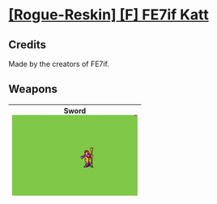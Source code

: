 # [\[Rogue-Reskin\] \[F\] FE7if Katt](./)
## Credits

Made by the creators of FE7if.

## Weapons

| <b>Sword</b><br/><img alt="Sword animation" src="./1.%20Sword%20(Short%20Bo%20Staff)/Sword.gif"/> |
| :---: |
